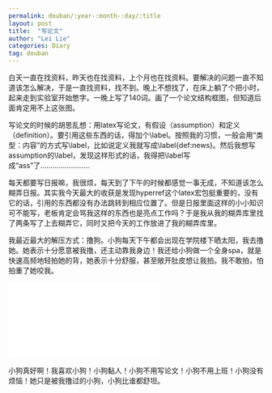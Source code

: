 ```yaml
---
permalink: douban/:year-:month-:day/:title
layout: post
title:  "写论文"
author: "Lei Lie"
categories: Diary
tag: douban
---
```


白天一直在找资料，昨天也在找资料，上个月也在找资料。要解决的问题一直不知道该怎么解决，于是一直找资料，找不到。晚上不想找了，在床上躺了个把小时，起来走到实验室开始憋字。一晚上写了140词。画了一个论文结构框图，但知道后面肯定用不上这张图。

写论文的时候的胡思乱想：用latex写论文，有假设（assumption）和定义（definition）。要引用这些东西的话，得加个\label。按照我的习惯，一般会用“类型：内容”的方式写\label，比如说定义我就写成\label{def:news}。然后我想写assumption的\label，发现这样形式的话，我得把\label写成“ass”了…………………… ​​​

每天都要写日报嘛，我很烦，每天到了下午的时候都感觉一事无成，不知道该怎么糊弄日报。其实我今天最大的收获是发现hyperref这个latex宏包挺重要的，没有它的话，引用的东西都没有办法跳转到相应位置了。但是日报里面这样的小小知识可不能写，老板肯定会骂我这样的东西也是亮点工作吗？于是我从我的糊弄库里找了两条写了上去糊弄它，同时又把今天的工作放进了我的糊弄库里。

我最近最大的解压方式：撸狗。小狗每天下午都会出现在学院楼下晒太阳，我去撸她。她表示十分愿意被我撸，还主动靠我身边！我还给小狗做一个全身spa，就是快速高频地轻拍她的背，她表示十分舒服，甚至敞开肚皮想让我拍。我不敢拍，怕拍重了她咬我。

<iframe src="//player.bilibili.com/player.html?aid=867325794&bvid=BV1554y1F7ko&cid=1090291846&page=1" scrolling="no" border="0" frameborder="no" framespacing="0" allowfullscreen="true"> </iframe>

小狗真好啊！我喜欢小狗！小狗黏人！小狗不用写论文！小狗不用上班！小狗没有烦恼！她只是被我撸过的小狗，小狗比谁都舒坦。